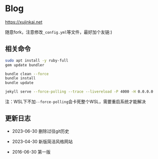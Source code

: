 # Blog

https://xujinkai.net

随意fork，注意修改`_config.yml`等文件，最好加个友链:)

## 相关命令

```sh
sudo apt install -y ruby-full
gem update bundler

bundle clean --force
bundle install
bundle update

jekyll serve --force-polling --trace --livereload -P 4000 -H 0.0.0.0
```

注：WSL下不加`--force-polling`会卡死整个WSL，需要重启系统才能解决

## 更新日志

- 2023-06-30 删除过往git历史

- 2023-04-30 新版简洁风格网站

- 2016-06-30 第一版
